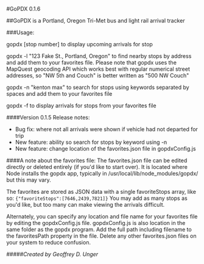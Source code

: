 #GoPDX 0.1.6

##GoPDX is a Portland, Oregon Tri-Met bus and light rail arrival tracker

###Usage:

gopdx [stop number] to display upcoming arrivals for stop

gopdx -l "123 Fake St., Portland, Oregon" to find nearby stops
 by address and add them to your favorites file.
 Please note that gopdx uses the MapQuest geocoding API which works best
 with regular numerical street addresses, so "NW 5th and Couch" is
 better written as "500 NW Couch"

gopdx -n "kenton max" to search for stops using keywords
separated by spaces and add them to your favorites file

gopdx -f to display arrivals for stops from your favorites file

####Version 0.1.5 Release notes:
* Bug fix: where not all arrivals were shown if vehicle had not departed for trip
* New feature: ability so search for stops by keyword using -n
* New feature: change location of the favorites.json file in gopdxConfig.js

####A note about the favorites file:
The favorites.json file can be edited directly or deleted entirely (if you'd like to start over).
It is located where Node installs the gopdx app, typically in /usr/local/lib/node_modules/gopdx/ but
this may vary.

The favorites are stored as JSON data with a single favoriteStops array, like so: `{"favoriteStops":[7646,2439,7821]}`
You may add as many stops as you'd like, but too many can make viewing the arrivals difficult.

Alternately, you can specify any location and file name for your favorites file by editing the gopdxConfig.js file.
gopdxConfig.js is also location in the same folder as the gopdx program. Add the full path including filename to the
favoritesPath property in the file. Delete any other favorites.json files on your system to reduce confusion.


#####_Created by Geoffrey D. Unger_




